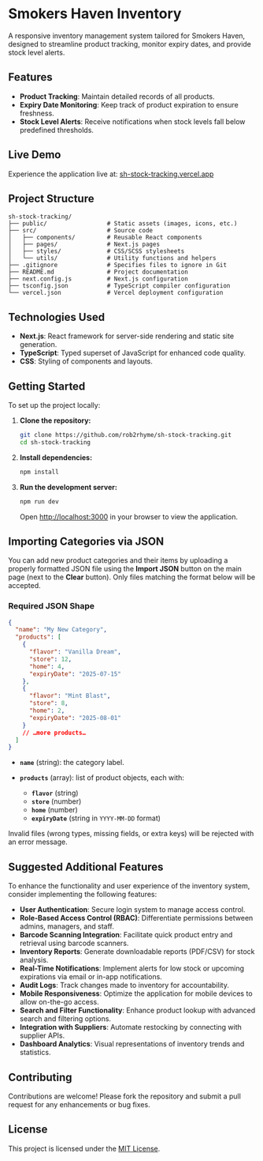 # Smokers Haven Inventory

A responsive inventory management system tailored for Smokers Haven, designed to streamline product tracking, monitor expiry dates, and provide stock level alerts.

## Features

* **Product Tracking**: Maintain detailed records of all products.
* **Expiry Date Monitoring**: Keep track of product expiration to ensure freshness.
* **Stock Level Alerts**: Receive notifications when stock levels fall below predefined thresholds.

## Live Demo

Experience the application live at: [sh-stock-tracking.vercel.app](https://sh-stock-tracking.vercel.app)

## Project Structure

```
sh-stock-tracking/
├── public/                 # Static assets (images, icons, etc.)
├── src/                    # Source code
│   ├── components/         # Reusable React components
│   ├── pages/              # Next.js pages
│   ├── styles/             # CSS/SCSS stylesheets
│   └── utils/              # Utility functions and helpers
├── .gitignore              # Specifies files to ignore in Git
├── README.md               # Project documentation
├── next.config.js          # Next.js configuration
├── tsconfig.json           # TypeScript compiler configuration
└── vercel.json             # Vercel deployment configuration
```

## Technologies Used

* **Next.js**: React framework for server-side rendering and static site generation.
* **TypeScript**: Typed superset of JavaScript for enhanced code quality.
* **CSS**: Styling of components and layouts.

## Getting Started

To set up the project locally:

1. **Clone the repository:**

   ```bash
   git clone https://github.com/rob2rhyme/sh-stock-tracking.git
   cd sh-stock-tracking
   ```

2. **Install dependencies:**

   ```bash
   npm install
   ```

3. **Run the development server:**

   ```bash
   npm run dev
   ```

   Open [http://localhost:3000](http://localhost:3000) in your browser to view the application.

## Importing Categories via JSON

You can add new product categories and their items by uploading a properly formatted JSON file using the **Import JSON** button on the main page (next to the **Clear** button). Only files matching the format below will be accepted.

### Required JSON Shape

```json
{
  "name": "My New Category",
  "products": [
    {
      "flavor": "Vanilla Dream",
      "store": 12,
      "home": 4,
      "expiryDate": "2025-07-15"
    },
    {
      "flavor": "Mint Blast",
      "store": 8,
      "home": 2,
      "expiryDate": "2025-08-01"
    }
    // …more products…
  ]
}
```

* **`name`** (string): the category label.
* **`products`** (array): list of product objects, each with:

  * **`flavor`** (string)
  * **`store`** (number)
  * **`home`** (number)
  * **`expiryDate`** (string in `YYYY-MM-DD` format)

Invalid files (wrong types, missing fields, or extra keys) will be rejected with an error message.

## Suggested Additional Features

To enhance the functionality and user experience of the inventory system, consider implementing the following features:

* **User Authentication**: Secure login system to manage access control.
* **Role-Based Access Control (RBAC)**: Differentiate permissions between admins, managers, and staff.
* **Barcode Scanning Integration**: Facilitate quick product entry and retrieval using barcode scanners.
* **Inventory Reports**: Generate downloadable reports (PDF/CSV) for stock analysis.
* **Real-Time Notifications**: Implement alerts for low stock or upcoming expirations via email or in-app notifications.
* **Audit Logs**: Track changes made to inventory for accountability.
* **Mobile Responsiveness**: Optimize the application for mobile devices to allow on-the-go access.
* **Search and Filter Functionality**: Enhance product lookup with advanced search and filtering options.
* **Integration with Suppliers**: Automate restocking by connecting with supplier APIs.
* **Dashboard Analytics**: Visual representations of inventory trends and statistics.

## Contributing

Contributions are welcome! Please fork the repository and submit a pull request for any enhancements or bug fixes.

## License

This project is licensed under the [MIT License](LICENSE).
